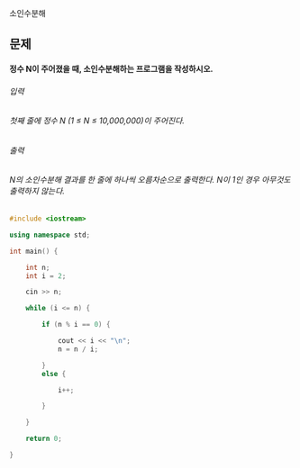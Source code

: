 소인수분해
## 문제
#### 정수 N이 주어졌을 때, 소인수분해하는 프로그램을 작성하시오.

###### 입력
###### 첫째 줄에 정수 N (1 ≤ N ≤ 10,000,000)이 주어진다.

###### 출력
###### N의 소인수분해 결과를 한 줄에 하나씩 오름차순으로 출력한다. N이 1인 경우 아무것도 출력하지 않는다.

```c++
#include <iostream>

using namespace std;

int main() {

	int n;
	int i = 2;

	cin >> n;

	while (i <= n) {

		if (n % i == 0) {

			cout << i << "\n";
			n = n / i;

		}
		else {

			i++;

		}

	}

	return 0;

}
```
